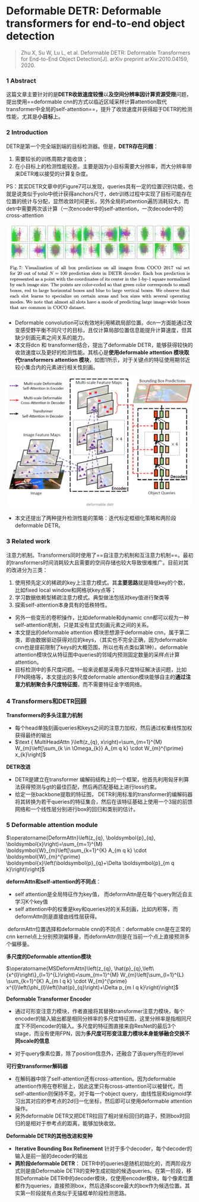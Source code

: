# Deformable DETR: Deformable transformers for end-to-end object detection

> Zhu X, Su W, Lu L, et al. Deformable DETR: Deformable Transformers for End-to-End Object Detection[J]. arXiv preprint arXiv:2010.04159, 2020.

### 1 Abstract

​		这篇文章主要针对的是**DETR收敛速度较慢**以**及空间分辨率因计算资源受限**问题，提出使用==deformable cnn的方式以临近区域采样计算attention取代transformer中全局的self-attention==，提升了收敛速度并获得超于DETR的检测性能，尤其是**小目标**上。



### 2 Introduction

DETR是第一个完全端到端的目标检测器。但是，**DETR存在问题**：

1. 需要较长的训练周期才能收敛；
2. 在小目标上的检测性能较差。主要是因为小目标需要大分辨率，而大分辨率带来DETR难以接受的计算复杂度。

PS：其实DETR文章中的Figure7可以发现，queries具有一定的位置识别功能，也就是说类似于yolo中统计获得anchors尺寸，detr训练过程中实现了目标可能存在位置的统计与分配，显然收敛时间更长，另外全局的attention遍历消耗较大，而detr中需要两次该计算（一次encoder中的self-attention，一次decoder中的cross-attention

![image-20210416094640599](../images/image-20210416094640599.png)

* Deformable convolution可以有效地利用稀疏局部位置。dcn一方面能通过改变感受野平衡不同尺寸的目标，且仅计算局部位置信息能提升计算速度，但其缺少刻画元素之间关系的能力。
* 本文将dcn 和 transformer结合，提出了deformable DETR，能够获得较快的收敛速度以及更好的检测性能。其核心是**使用deformable attention 模块取代transformers attention 模块**，如图1所示，对于关键点的特征使用期邻近较小集合内的元素进行相关性刻画。

<img src="../images/image-20210416095146360.png" alt="image-20210416095146360" style="zoom: 60%;" />

* 本文还提出了两种提升检测性能的策略：迭代标定框细化策略和两阶段deformable DETR。



### 3 Related work

​		注意力机制。Transformers同时使用了==自注意力机制和互注意力机制==。最初的transformers时间消耗较大且需要的空间存储也较大导致很难推广。目前对其的改进分为三类：

1. 使用预先定义的稀疏的key上注意力模式。其**主要思路**就是降低key的个数，比如fixed local window和网格状key点等；
2. 学习数据依赖型稀疏注意力模式。典型做法包括对key值进行聚类等
3. 探索self-attention本身具有的低秩特性。

* 另外一些变形的卷积操作，比如deformable和dynamic cnn都可以视为一种self-attention机制，只是其没有显式刻画元素之间的关系。
* 本文提出的deformable attention 模块思想源于deformable cnn，属于第二类，即由数据驱动获得对应的keys，（其实也不完全正确，因为deformable cnn也是提前限制了keys的大概范围，所以也有点类似第1种）。deformable attention模块仅从特征图中queries的邻域内预测固定数量的采样点计算attention。
* 目标检测中的多尺度问题。一般来说都是采用多尺度特征解决该问题，比如FPN网络等，本文提出的多尺度deformable attention模块能够自主的**通过注意力机制聚合多尺度特征图**，而不需要特征金字塔网络。



### 4 Transformers和DETR回顾

**Transformers的多头注意力机制**

* 每个head单独刻画queries和keys之间的注意力加权，然后通过权重线性加权获得最终的输出
* $\text { MultiHeadAttn }\left(z_{q}, x\right)=\sum_{m=1}^{M} W_{m}\left[\sum_{k \in \Omega_{k}} A_{m q k} \cdot W_{m}^{\prime} x_{k}\right]$

**DETR改进**

* DETR是建立在transformer 编解码结构上的一个框架，他首先利用匈牙利算法获得预测与gt的最佳匹配，然后再匹配基础上进行loss约束。
* 给定一张backbone提取的特征图， DETR利用标准的transformer的编解码器将其转换为若干queries的特征集合，然后在该特征基础上使用一个3层的前馈网络和一个线性层分别进行box的回归和类别的估计。



### 5 Deformable attention module

$\operatorname{DeformAttn}\left(z_{q}, \boldsymbol{p}_{q}, \boldsymbol{x}\right)=\sum_{m=1}^{M} \boldsymbol{W}_{m}\left[\sum_{k=1}^{K} A_{m q k} \cdot \boldsymbol{W}_{m}^{\prime} \boldsymbol{x}\left(\boldsymbol{p}_{q}+\Delta \boldsymbol{p}_{m q k}\right)\right]$

**deformAttn和self-attention的不同点**：

- self attention是全局特征作为key值， 而deformAttn是在每个query附近自主学习K个key值
- self attention中的权重是key和queries对的关系刻画，比如内积等，而deformAttn则是直接由线性层获得。

​       deformAttn位置选择和deformable cnn的不同点：deformable cnn是在正常的cnn kernel点上分别预测偏移量，而deformAttn则是在当前一个点上直接预测多个偏移量。

**多尺度的Deformable attention模块**

$\operatorname{MSDeformAttn}\left(z_{q}, \hat{p}_{q},\left\{x^{l}\right\}_{l=1}^{L}\right)=\sum_{m=1}^{M} W_{m}\left[\sum_{l=1}^{L} \sum_{k=1}^{K} A_{m l q k} \cdot W_{m}^{\prime} x^{l}\left(\phi_{l}\left(\hat{p}_{q}\right)+\Delta p_{m l q k}\right)\right]$

**Deformable Transformer Encoder**

* 通过可形变注意力模块，作者直接将其替换transformer注意力模块，每个encoder的输入输出都是相同分辨率的多尺度特征图，这里分辨率是指相同尺度下不同encoder的输入。多尺度的特征图直接来自ResNet的最后3个stage，而没有使用FPN，因为**多尺度可形变注意力模块本身能够融合交换不同scale的信息**

* 对于query像素位置，除了position信息外，还融合了该query所在的level

**可行变transformer解码器**

* 在解码器中除了self-attention还有cross-attention。因为deformable attention作用在卷积层上，因此这里只有cross-attention可以被替代，而self-attention则保持不变。对于每一个object query，由线性层和sigmoid学习出其对应的参考点的2d归一化坐标，然后即可以使用deformable attention操作。
* 另外deformable DETR又把DETR拉回了相对坐标回归的路子，预测box时回归的是相对于参考点的距离，能够加快收敛。

**Deformable DETR的其他改进和变种**

* **Iterative Bounding Box Refinement** 针对于多个decoder，每个decoder的输入是前一层的decoder的输出
*  **两阶段deformable DETR**： DETR中的queries是随机初始化的，而两阶段方式则是由Deformable DETR的变种生成初始的候选queries。在第一阶段，移除Deformable DETR中的decoder模块，仅使用encoder模块，每个像素位置都作为queries，直接预测box，然后选择score最大的box作为候选位置。其实第一阶段就有点类似于无锚框单阶段检测思路。

